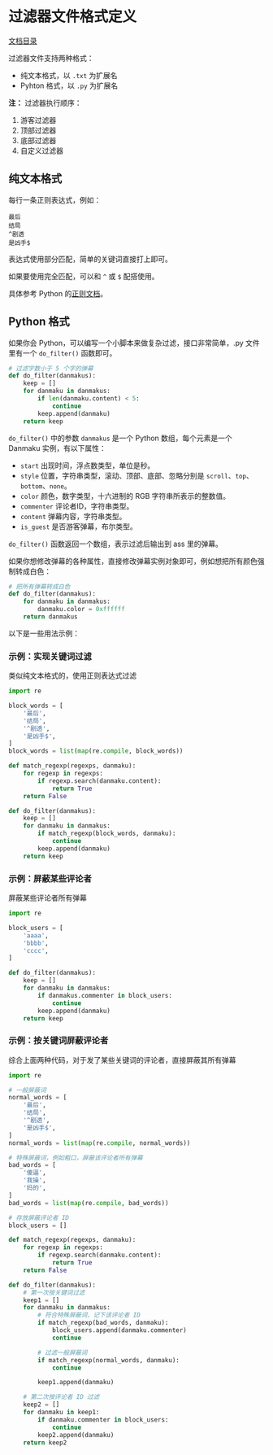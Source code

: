 过滤器文件格式定义
==================

[文档目录](./README.md)

过滤器文件支持两种格式：

* 纯文本格式，以 `.txt` 为扩展名
* Pyhton 格式，以 `.py` 为扩展名

**注：** 过滤器执行顺序：

1. 游客过滤器
2. 顶部过滤器
3. 底部过滤器
4. 自定义过滤器

纯文本格式
----------

每行一条正则表达式，例如：

```
最后
结局
^剧透
是凶手$
```

表达式使用部分匹配，简单的关键词直接打上即可。

如果要使用完全匹配，可以和 ``^`` 或 ``$`` 配搭使用。

具体参考 Python 的[正则文档][re]。

[re]: https://docs.python.org/3/library/re.html

Python 格式
-----------

如果你会 Python，可以编写一个小脚本来做复杂过滤，接口非常简单，.py 文件里有一个 `do_filter()` 函数即可。

```python
# 过滤字数小于 5 个字的弹幕
def do_filter(danmakus):
    keep = []
    for danmaku in danmakus:
        if len(danmaku.content) < 5:
            continue
        keep.append(danmaku)
    return keep
```

`do_filter()` 中的参数 `danmakus` 是一个 Python 数组，每个元素是一个 Danmaku 实例，有以下属性：

* `start` 出现时间，浮点数类型，单位是秒。
* `style` 位置，字符串类型，滚动、顶部、底部、忽略分别是 `scroll`、`top`、`bottom`、`none`。
* `color` 颜色，数字类型，十六进制的 RGB 字符串所表示的整数值。
* `commenter` 评论者ID，字符串类型。
* `content` 弹幕内容，字符串类型。
* `is_guest` 是否游客弹幕，布尔类型。

`do_filter()` 函数返回一个数组，表示过滤后输出到 ass 里的弹幕。

如果你想修改弹幕的各种属性，直接修改弹幕实例对象即可，例如想把所有颜色强制转成白色：

```python
# 把所有弹幕转成白色
def do_filter(danmakus):
    for danmaku in danmakus:
        danmaku.color = 0xffffff
    return danmakus
```

以下是一些用法示例：

### 示例：实现关键词过滤

类似纯文本格式的，使用正则表达式过滤

```python
import re

block_words = [
    '最后',
    '结局',
    '^剧透',
    '是凶手$',
]
block_words = list(map(re.compile, block_words))

def match_regexp(regexps, danmaku):
    for regexp in regexps:
        if regexp.search(danmaku.content):
            return True
    return False

def do_filter(danmakus):
    keep = []
    for danmaku in danmakus:
        if match_regexp(block_words, danmaku):
            continue
        keep.append(danmaku)
    return keep
```

### 示例：屏蔽某些评论者

屏蔽某些评论者所有弹幕

```python
import re

block_users = [
    'aaaa',
    'bbbb',
    'cccc',
]

def do_filter(danmakus):
    keep = []
    for danmaku in danmakus:
        if danmakus.commenter in block_users:
            continue
        keep.append(danmaku)
    return keep
```

### 示例：按关键词屏蔽评论者

综合上面两种代码，对于发了某些关键词的评论者，直接屏蔽其所有弹幕

```python
import re

# 一般屏蔽词
normal_words = [
    '最后',
    '结局',
    '^剧透',
    '是凶手$',
]
normal_words = list(map(re.compile, normal_words))

# 特殊屏蔽词，例如粗口，屏蔽该评论者所有弹幕
bad_words = [
    '傻逼',
    '我操',
    '妈的',
]
bad_words = list(map(re.compile, bad_words))

# 存放屏蔽评论者 ID
block_users = []

def match_regexp(regexps, danmaku):
    for regexp in regexps:
        if regexp.search(danmaku.content):
            return True
    return False

def do_filter(danmakus):
    # 第一次按关键词过滤
    keep1 = []
    for danmaku in danmakus:
        # 符合特殊屏蔽词，记下该评论者 ID 
        if match_regexp(bad_words, danmaku):
            block_users.append(danmaku.commenter)
            continue

        # 过滤一般屏蔽词
        if match_regexp(normal_words, danmaku):
            continue

        keep1.append(danmaku)

    # 第二次按评论者 ID 过滤
    keep2 = []
    for danmaku in keep1:
        if danmaku.commenter in block_users:
            continue
        keep2.append(danmaku)
    return keep2
```
